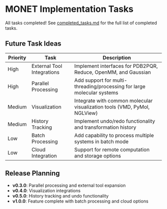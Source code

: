 # MONET Implementation Tasks

All tasks completed! See [completed_tasks.md](completed_tasks.md) for the full list of completed tasks.

## Future Task Ideas

| Priority | Task | Description |
|----------|------|-------------|
| High | External Tool Integrations | Implement interfaces for PDB2PQR, Reduce, OpenMM, and Gaussian |
| High | Parallel Processing | Add support for multi-threading/processing for large molecular systems |
| Medium | Visualization | Integrate with common molecular visualization tools (VMD, PyMol, NGLView) |
| Medium | History Tracking | Implement undo/redo functionality and transformation history |
| Low | Batch Processing | Add capability to process multiple systems in batch mode |
| Low | Cloud Integration | Support for remote computation and storage options |

## Release Planning

* **v0.3.0**: Parallel processing and external tool expansion
* **v0.4.0**: Visualization integrations
* **v0.5.0**: History tracking and undo functionality
* **v1.0.0**: Feature complete with batch processing and cloud options